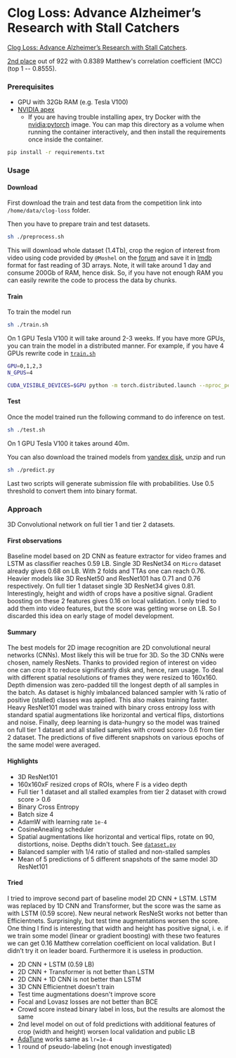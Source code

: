 # Clog Loss: Advance Alzheimer’s Research with Stall Catchers

[Clog Loss: Advance Alzheimer’s Research with Stall Catchers](https://www.drivendata.org/competitions/65/clog-loss-alzheimers-research/page/207/).

[2nd place](https://www.drivendata.org/competitions/65/clog-loss-alzheimers-research/leaderboard/)
out of 922 with 0.8389 Matthew's correlation coefficient (MCC) (top 1 -- 0.8555).

### Prerequisites

- GPU with 32Gb RAM (e.g. Tesla V100)
- [NVIDIA apex](https://github.com/NVIDIA/apex)
  - If you are having trouble installing apex, try Docker with the [nvidia:pytorch](https://ngc.nvidia.com/catalog/containers/nvidia:pytorch) image. You can map this directory as a volume when running the container interactively, and then install the requirements once inside the container.

```bash
pip install -r requirements.txt
```

### Usage

#### Download

First download the train and test data from the competition link into `/home/data/clog-loss` folder.

Then you have to prepare train and test datasets.

```bash
sh ./preprocess.sh
```

This will download whole dataset (1.4Tb), crop the region of interest from video using code provided by `@Moshel`
on the [forum](https://community.drivendata.org/t/python-code-to-find-the-roi/4499) and save it in
[lmdb](https://github.com/jnwatson/py-lmdb) format for fast reading of 3D arrays. Note, it will take around 1 day
and consume 200Gb of RAM, hence disk. So, if you have not enough RAM you can easily rewrite the code to process the data by chunks.

#### Train

To train the model run

```bash
sh ./train.sh
```

On 1 GPU Tesla V100 it will take around 2-3 weeks. If you have more GPUs, you can train the model in a distributed manner.
For example, if you have 4 GPUs rewrite code in [`train.sh`](./train.sh)

```bash
GPU=0,1,2,3
N_GPUS=4

CUDA_VISIBLE_DEVICES=$GPU python -m torch.distributed.launch --nproc_per_node=$N_GPUS ./src/train.py <OTHER_ARGUMENTS>
```

#### Test

Once the model trained run the following command to do inference on test.

```bash
sh ./test.sh
```

On 1 GPU Tesla V100 it takes around 40m.

You can also download the trained models from [yandex disk](https://yadi.sk/d/2GGRsM-ac5CaKQ), unzip and run

```bash
sh ./predict.py
```

Last two scripts will generate submission file with probabilities. Use 0.5 threshold to convert them into binary format.

### Approach

3D Convolutional network on full tier 1 and tier 2 datasets.

#### First observations

Baseline model based on 2D CNN as feature extractor for video frames and LSTM as classifier reaches 0.59 LB.
Single 3D ResNet34 on `Micro` dataset already gives 0.68 on LB. With 2 folds and TTAs one can reach 0.76.
Heavier models like 3D ResNet50 and ResNet101 has 0.71 and 0.76 respectively. On full tier 1 dataset single
3D ResNet34 gives 0.81. Interestingly, height and width of crops have a positive signal. Gradient boosting
on these 2 features gives 0.16 on local validation. I only tried to add them into video features, but the score
was getting worse on LB. So I discarded this idea on early stage of model development.

#### Summary

The best models for 2D image recognition are 2D convolutional neural networks (CNNs). Most likely this will be true for 3D.
So the 3D CNNs were chosen, namely ResNets. Thanks to provided region of interest on video one can crop it to reduce significantly
disk and, hence, ram usage. To deal with different spatial resolutions of frames they were resized to 160x160. Depth dimension
was zero-padded till the longest depth of all samples in the batch. As dataset is highly imbalanced balanced sampler with ¼ ratio
of positive (stalled) classes was applied. This also makes training faster. Heavy ResNet101 model was trained with binary cross entropy
loss with standard spatial augmentations like horizontal and vertical flips, distortions and noise. Finally, deep learning is data-hungry
so the model was trained on full tier 1 dataset and all stalled samples with crowd score> 0.6 from tier 2 dataset. The predictions of
five different snapshots on various epochs of the same model were averaged.

#### Highlights

- 3D ResNet101
- 160x160xF resized crops of ROIs, where F is a video depth
- Full tier 1 dataset and all stalled examples from tier 2 dataset with crowd score > 0.6
- Binary Cross Entropy
- Batch size 4
- AdamW with learning rate `1e-4`
- CosineAnealing scheduler
- Spatial augmentations like horizontal and vertical flips, rotate on 90, distortions, noise. Depths didn't touch. See [`dataset.py`](./src/dataset.py#L10)
- Balanced sampler with 1/4 ratio of stalled and non-stalled samples
- Mean of 5 predictions of 5 different snapshots of the same model 3D ResNet101

#### Tried

I tried to improve second part of baseline model 2D CNN + LSTM. LSTM was replaced by 1D CNN and Transformer, but the score was the same as with LSTM (0.59 score). New neural network ResNeSt works not better than Efficientnets. Surprisingly, but test time augmentations worsen the score. One thing I find is interesting that width and height has positive signal, i. e. if we train some model (linear or gradient boosting) with these two features we can get 0.16 Matthew correlation coefficient on local validation. But I didn’t try it on leader board. Furthermore it is useless in production.

- 2D CNN + LSTM (0.59 LB)
- 2D CNN + Transformer is not better than LSTM
- 2D CNN + 1D CNN is not better than LSTM
- 3D CNN Efficientnet doesn't train
- Test time augmentations doesn't improve score
- Focal and Lovasz losses are not better than BCE
- Crowd score instead binary label in loss, but the results are alomost the same
- 2nd level model on out of fold predictions with additional features of crop (width and height) worsen local validation and public LB
- [AdaTune](https://github.com/awslabs/adatune) works same as `lr=1e-4`
- 1 round of pseudo-labeling (not enough investigated)
